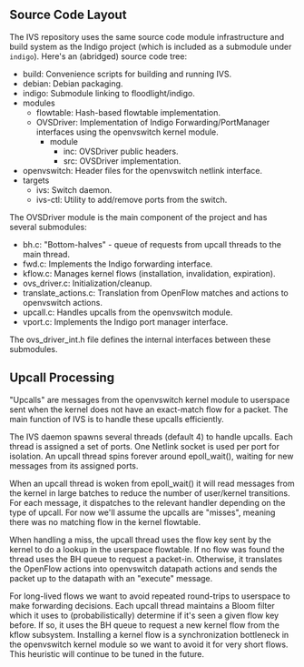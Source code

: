Source Code Layout
------------------

The IVS repository uses the same source code module infrastructure and build
system as the Indigo project (which is included as a submodule under `indigo`).
Here's an (abridged) source code tree:

 - build: Convenience scripts for building and running IVS.
 - debian: Debian packaging.
 - indigo: Submodule linking to floodlight/indigo.
 - modules
   - flowtable: Hash-based flowtable implementation.
   - OVSDriver: Implementation of Indigo Forwarding/PortManager interfaces
     using the openvswitch kernel module.
     - module
       - inc: OVSDriver public headers.
       - src: OVSDriver implementation.
 - openvswitch: Header files for the openvswitch netlink interface.
 - targets
   - ivs: Switch daemon.
   - ivs-ctl: Utility to add/remove ports from the switch.

The OVSDriver module is the main component of the project and has several submodules:

 - bh.c: "Bottom-halves" - queue of requests from upcall threads to the main
   thread.
 - fwd.c: Implements the Indigo forwarding interface.
 - kflow.c: Manages kernel flows (installation, invalidation, expiration).
 - ovs_driver.c: Initialization/cleanup.
 - translate_actions.c: Translation from OpenFlow matches and actions to
   openvswitch actions.
 - upcall.c: Handles upcalls from the openvswitch module.
 - vport.c: Implements the Indigo port manager interface.

The ovs_driver_int.h file defines the internal interfaces between these
submodules.

Upcall Processing
-----------------

"Upcalls" are messages from the openvswitch kernel module to userspace sent
when the kernel does not have an exact-match flow for a packet. The main
function of IVS is to handle these upcalls efficiently.

The IVS daemon spawns several threads (default 4) to handle upcalls. Each
thread is assigned a set of ports. One Netlink socket is used per port for
isolation. An upcall thread spins forever around epoll_wait(), waiting for new
messages from its assigned ports.

When an upcall thread is woken from epoll_wait() it will read messages from the
kernel in large batches to reduce the number of user/kernel transitions. For
each message, it dispatches to the relevant handler depending on the type of
upcall. For now we'll assume the upcalls are "misses", meaning there was no
matching flow in the kernel flowtable.

When handling a miss, the upcall thread uses the flow key sent by the kernel to
do a lookup in the userspace flowtable. If no flow was found the thread uses
the BH queue to request a packet-in. Otherwise, it translates the OpenFlow
actions into openvswitch datapath actions and sends the packet up to the
datapath with an "execute" message.

For long-lived flows we want to avoid repeated round-trips to userspace to make
forwarding decisions. Each upcall thread maintains a Bloom filter which it uses
to (probabilistically) determine if it's seen a given flow key before. If so,
it uses the BH queue to request a new kernel flow from the kflow subsystem.
Installing a kernel flow is a synchronization bottleneck in the openvswitch
kernel module so we want to avoid it for very short flows. This heuristic will
continue to be tuned in the future.
